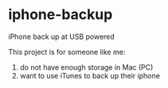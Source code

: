 # iphone-backup
iPhone back up at USB powered

This project is for someone like me:
1. do not have enough storage in Mac (PC)
2. want to use iTunes to back up their iphone
